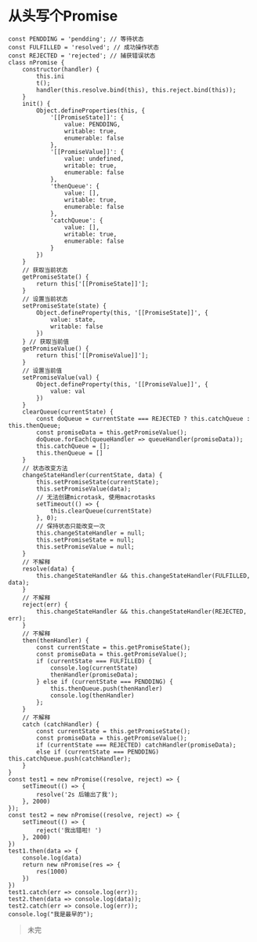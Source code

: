 # 从头写个Promise

    const PENDDING = 'pendding'; // 等待状态
    const FULFILLED = 'resolved'; // 成功操作状态
    const REJECTED = 'rejected'; // 捕获错误状态
    class nPromise {
        constructor(handler) {
            this.ini
            t(); 
            handler(this.resolve.bind(this), this.reject.bind(this)); 
        }
        init() {
            Object.defineProperties(this, {
                '[[PromiseState]]': {
                    value: PENDDING, 
                    writable: true, 
                    enumerable: false
                }, 
                '[[PromiseValue]]': {
                    value: undefined, 
                    writable: true, 
                    enumerable: false
                }, 
                'thenQueue': {
                    value: [], 
                    writable: true, 
                    enumerable: false
                }, 
                'catchQueue': {
                    value: [], 
                    writable: true, 
                    enumerable: false
                }
            })
        }
        // 获取当前状态
        getPromiseState() {
            return this['[[PromiseState]]']; 
        }
        // 设置当前状态
        setPromiseState(state) {
            Object.defineProperty(this, '[[PromiseState]]', {
                value: state, 
                writable: false
            })
        } // 获取当前值
        getPromiseValue() {
            return this['[[PromiseValue]]']; 
        }
        // 设置当前值
        setPromiseValue(val) {
            Object.defineProperty(this, '[[PromiseValue]]', {
                value: val
            })
        }
        clearQueue(currentState) {
            const doQueue = currentState === REJECTED ? this.catchQueue : this.thenQueue; 
            const promiseData = this.getPromiseValue(); 
            doQueue.forEach(queueHandler => queueHandler(promiseData)); 
            this.catchQueue = []; 
            this.thenQueue = []
        }
        // 状态改变方法
        changeStateHandler(currentState, data) {
            this.setPromiseState(currentState); 
            this.setPromiseValue(data); 
            // 无法创建microtask, 使用macrotasks
            setTimeout(() => {
                this.clearQueue(currentState)
            }, 0); 
            // 保持状态只能改变一次
            this.changeStateHandler = null; 
            this.setPromiseState = null; 
            this.setPromiseValue = null; 
        }
        // 不解释
        resolve(data) {
            this.changeStateHandler && this.changeStateHandler(FULFILLED, data); 
        }
        // 不解释
        reject(err) {
            this.changeStateHandler && this.changeStateHandler(REJECTED, err); 
        }
        // 不解释
        then(thenHandler) {
            const currentState = this.getPromiseState(); 
            const promiseData = this.getPromiseValue(); 
            if (currentState === FULFILLED) {
                console.log(currentState)
                thenHandler(promiseData); 
            } else if (currentState === PENDDING) {
                this.thenQueue.push(thenHandler)
                console.log(thenHandler)
            }; 
        }
        // 不解释
        catch (catchHandler) {
            const currentState = this.getPromiseState(); 
            const promiseData = this.getPromiseValue(); 
            if (currentState === REJECTED) catchHandler(promiseData); 
            else if (currentState === PENDDING) this.catchQueue.push(catchHandler); 
        }
    }
    const test1 = new nPromise((resolve, reject) => {
        setTimeout(() => {
            resolve('2s 后输出了我'); 
        }, 2000)
    }); 
    const test2 = new nPromise((resolve, reject) => {
        setTimeout(() => {
            reject('我出错啦! ')
        }, 2000)
    })
    test1.then(data => {
        console.log(data)
        return new nPromise(res => {
            res(1000)
        })
    })
    test1.catch(err => console.log(err)); 
    test2.then(data => console.log(data)); 
    test2.catch(err => console.log(err)); 
    console.log("我是最早的"); 

> 未完

